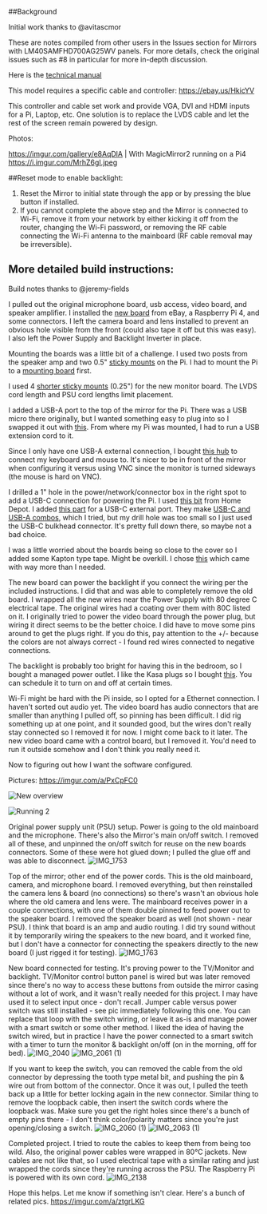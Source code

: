 ##Background 

Initial work thanks to @avitascmor 

These are notes compiled from other users in the Issues section for Mirrors with LM40SAMFHD700AG25WV panels. For more details, check the original issues such as #8 in particular for more in-depth discussion. 

Here is the [technical manual](https://m.panelook.cn/LM40SAMFHD700AG25WV-40-TFT-Liquid-Crystal-Display-module-with-LED-Backlight-unit-detail_155306.html)

This model requires a specific cable and controller: https://ebay.us/HkicYV

This controller and cable set work and provide VGA, DVI and HDMI inputs for a Pi, Laptop, etc.  One solution is to replace the LVDS cable and let the rest of the screen remain powered by design.

Photos:

https://imgur.com/gallery/e8AqDlA | With MagicMirror2 running on a Pi4 https://i.imgur.com/MrhZ6gI.jpeg

##Reset mode to enable backlight: 

1. Reset the Mirror to initial state through the app or by pressing the blue button if installed.
2. If you cannot complete the above step and the Mirror is connected to Wi-Fi, remove it from your network by either kicking it off from the router, changing the Wi-Fi password, or removing the RF cable connecting the Wi-Fi antenna to the mainboard (RF cable removal may be irreversible).

## More detailed build instructions: 

Build notes thanks to @jeremy-fields

I pulled out the original microphone board, usb access, video board, and speaker amplifier. I installed the [new board](https://www.ebay.com/itm/166580220209?siteid=0&customid=lululemon&toolid=20012) from eBay, a Raspberry Pi 4, and some connectors. I left the camera board and lens installed to prevent an obvious hole visible from the front (could also tape it off but this was easy). I also left the Power Supply and Backlight Inverter in place.

Mounting the boards was a little bit of a challenge. I used two posts from the speaker amp and two 0.5" [sticky mounts](https://www.amazon.com/dp/B07F23656R?psc=1&ref=ppx_yo2ov_dt_b_product_details ) on the Pi. I had to mount the Pi to a [mounting board](https://www.amazon.com/dp/B07BX2BVWB?psc=1&ref=ppx_yo2ov_dt_b_product_details) first.  

I used 4 [shorter sticky mounts](https://www.amazon.com/dp/B0C7QQ97GG?ref=ppx_yo2ov_dt_b_product_details&th=1) (0.25") for the new monitor board. The LVDS cord length and PSU cord lengths limit placement.

I added a USB-A port to the top of the mirror for the Pi. There was a USB micro there originally, but I wanted something easy to plug into so I swapped it out with [this](https://www.amazon.com/dp/B00G6SOP3I?ref=ppx_yo2ov_dt_b_product_details&th=1). From where my Pi was mounted, I had to run a USB extension cord to it.

Since I only have one USB-A external connection, I bought [this hub](https://www.amazon.com/dp/B0BXWV79TK?ref=ppx_yo2ov_dt_b_product_details&th=1) to connect my keyboard and mouse to. It's nicer to be in front of the mirror when configuring it versus using VNC since the monitor is turned sideways (the mouse is hard on VNC). 

I drilled a 1" hole in the power/network/connector box in the right spot to add a USB-C connection for powering the Pi. I used [this bit](https://www.homedepot.com/p/Milwaukee-1-in-Hole-Dozer-Bi-Metal-Hole-Saw-with-3-8-in-Arbor-Pilot-Bit-49-56-9662/202327732) from Home Depot. I added [this part](https://www.amazon.com/dp/B0CDPTQDJ8?ref=ppx_yo2ov_dt_b_product_details&th=1) for a USB-C external port. They make [USB-C and USB-A combos](https://www.amazon.com/dp/B09TPC72Y9?psc=1&ref=ppx_yo2ov_dt_b_product_details), which I tried, but my drill hole was too small so I just used the USB-C bulkhead connector. It's pretty full down there, so maybe not a bad choice.

I was a little worried about the boards being so close to the cover so I added some Kapton type tape. Might be overkill. I chose [this](https://www.amazon.com/dp/B072Z92QZ2?psc=1&ref=ppx_yo2ov_dt_b_product_details) which came with way more than I needed.

The new board can power the backlight if you connect the wiring per the included instructions. I did that and was able to completely remove the old board. I wrapped all the new wires near the Power Supply with 80 degree C electrical tape. The original wires had a coating over them with 80C listed on it. I originally tried to power the video board through the power plug, but wiring it direct seems to be the better choice. I did have to move some pins around to get the plugs right. If you do this, pay attention to the +/- because the colors are not always correct - I found red wires connected to negative connections. 

The backlight is probably too bright for having this in the bedroom, so I bought a managed power outlet. I like the Kasa plugs so I bought [this](https://www.amazon.com/dp/B07B8W2KHZ?ref=ppx_yo2ov_dt_b_product_details&th=1). You can schedule it to turn on and off at certain times. 

Wi-Fi might be hard with the Pi inside, so I opted for a Ethernet connection. 
I haven't sorted out audio yet. The video board has audio connectors that are smaller than anything I pulled off, so pinning has been difficult. I did rig something up at one point, and it sounded good, but the wires don't really stay connected so I removed it for now. I might come back to it later.
The new video board came with a control board, but I removed it. You'd need to run it outside somehow and I don't think you really need it.

Now to figuring out how I want the software configured. 

Pictures: https://imgur.com/a/PxCpFC0

![New overview](https://github.com/olm3ca/mirror/assets/87494419/cc2112d8-aa69-4797-8176-29bfa287006e)

![Running 2](https://github.com/olm3ca/mirror/assets/87494419/f389971a-311f-4499-a1b0-c1c3160f2608)

Original power supply unit (PSU) setup. Power is going to the old mainboard and the microphone. There's also the Mirror's main on/off switch. I removed all of these, and unpinned the on/off switch for reuse on the new boards connectors. Some of these were hot glued down; I pulled the glue off and was able to disconnect.
![IMG_1753](https://github.com/olm3ca/mirror/assets/87494419/5ec2cb98-45c1-4f18-bf6f-5afb8bb141f3)

Top of the mirror; other end of the power cords. This is the old mainboard, camera, and microphone board. I removed everything, but then reinstalled the camera lens & board (no connections) so there's wasn't an obvious hole where the old camera and lens were. The mainboard receives power in a couple connections, with one of them double pinned to feed power out to the speaker board. I removed the speaker board as well (not shown - near PSU). I think that board is an amp and audio routing. I did try sound without it by temporarily wiring the speakers to the new board, and it worked fine, but I don't have a connector for connecting the speakers directly to the new board (I just rigged it for testing).
![IMG_1763](https://github.com/olm3ca/mirror/assets/87494419/4ab59eb8-85f9-498a-aa14-e088a0f502c0)

New board connected for testing. It's proving power to the TV/Monitor and backlight. TV/Monitor control button panel is wired but was later removed since there's no way to access these buttons from outside the mirror casing without a lot of work, and it wasn't really needed for this project. I may have used it to select input once - don't recall. Jumper cable versus power switch was still installed - see pic immediately following this one. You can replace that loop with the switch wiring, or leave it as-is and manage power with a smart switch or some other method. I liked the idea of having the switch wired, but in practice I have the power connected to a smart switch with a timer to turn the monitor & backlight on/off (on in the morning, off for bed).
![IMG_2040](https://github.com/olm3ca/mirror/assets/87494419/6fc514fc-c7b1-4ac1-91b9-672f7e28c7f3)
![IMG_2061 (1)](https://github.com/olm3ca/mirror/assets/87494419/87765a79-8a7e-40f2-98d1-15e0488a4697)

If you want to keep the switch, you can removed the cable from the old connector by depressing the tooth type metal bit, and pushing the pin & wire out from bottom of the connector. Once it was out, I pulled the teeth back up a little for better locking again in the new connector. Similar thing to remove the loopback cable, then insert the switch cords where the loopback was. Make sure you get the right holes since there's a bunch of empty pins there - I don't think color/polarity matters since you're just opening/closing a switch. 
![IMG_2060 (1)](https://github.com/olm3ca/mirror/assets/87494419/f71bb1e1-5a28-40b6-ad4f-f1e4d197cf8a)
![IMG_2063 (1)](https://github.com/olm3ca/mirror/assets/87494419/769a4d27-6d61-4690-b72e-5c9111d35485)

Completed project. I tried to route the cables to keep them from being too wild. Also, the original power cables were wrapped in 80°C jackets. New cables are not like that, so I used electrical tape with a similar rating and just wrapped the cords since they're running across the PSU. The Raspberry Pi is powered with its own cord.
![IMG_2138](https://github.com/olm3ca/mirror/assets/87494419/4813473e-7851-4af4-b31f-b3bc2cd7e303)

Hope this helps. Let me know if something isn't clear. Here's a bunch of related pics.
https://imgur.com/a/ztgrLKG

